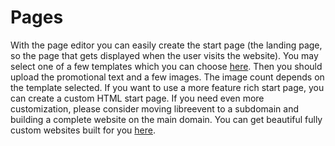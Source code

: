 # Pages

With the page editor you can easily create the start page (the landing page, so the page that gets displayed when the user visits the website). You may select one of a few templates which you can choose [here](/templates). Then you should upload the promotional text and a few images. The image count depends on the template selected. If you want to use a more feature rich start page, you can create a custom HTML start page. If you need even more customization, please consider moving libreevent to a subdomain and building a complete website on the main domain. You can get beautiful fully custom websites built for you [here](https://development.janishutz.com).